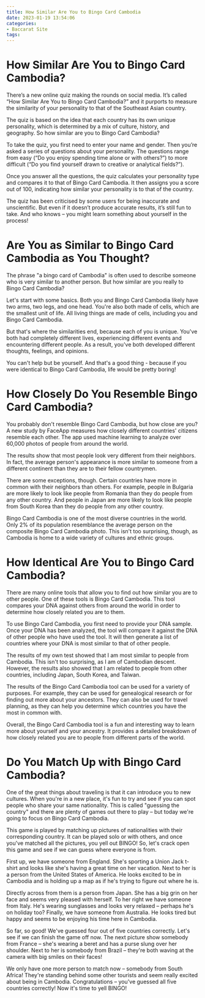 ```yaml
---
title: How Similar Are You to Bingo Card Cambodia
date: 2023-01-19 13:54:06
categories:
- Baccarat Site
tags:
---
```



#  How Similar Are You to Bingo Card Cambodia?

There’s a new online quiz making the rounds on social media. It’s called “How Similar Are You to Bingo Card Cambodia?” and it purports to measure the similarity of your personality to that of the Southeast Asian country.

The quiz is based on the idea that each country has its own unique personality, which is determined by a mix of culture, history, and geography. So how similar are you to Bingo Card Cambodia?

To take the quiz, you first need to enter your name and gender. Then you’re asked a series of questions about your personality. The questions range from easy (“Do you enjoy spending time alone or with others?”) to more difficult (“Do you find yourself drawn to creative or analytical fields?”).

Once you answer all the questions, the quiz calculates your personality type and compares it to that of Bingo Card Cambodia. It then assigns you a score out of 100, indicating how similar your personality is to that of the country.

The quiz has been criticised by some users for being inaccurate and unscientific. But even if it doesn’t produce accurate results, it’s still fun to take. And who knows – you might learn something about yourself in the process!

#  Are You as Similar to Bingo Card Cambodia as You Thought?

The phrase "a bingo card of Cambodia" is often used to describe someone who is very similar to another person. But how similar are you really to Bingo Card Cambodia?

Let's start with some basics. Both you and Bingo Card Cambodia likely have two arms, two legs, and one head. You're also both made of cells, which are the smallest unit of life. All living things are made of cells, including you and Bingo Card Cambodia.

But that's where the similarities end, because each of you is unique. You've both had completely different lives, experiencing different events and encountering different people. As a result, you've both developed different thoughts, feelings, and opinions.

You can't help but be yourself. And that's a good thing - because if you were identical to Bingo Card Cambodia, life would be pretty boring!

#  How Closely Do You Resemble Bingo Card Cambodia?

You probably don't resemble Bingo Card Cambodia, but how close are you? A new study by FaceApp measures how closely different countries' citizens resemble each other. The app used machine learning to analyze over 60,000 photos of people from around the world.

The results show that most people look very different from their neighbors. In fact, the average person's appearance is more similar to someone from a different continent than they are to their fellow countrymen.

There are some exceptions, though. Certain countries have more in common with their neighbors than others. For example, people in Bulgaria are more likely to look like people from Romania than they do people from any other country. And people in Japan are more likely to look like people from South Korea than they do people from any other country.

Bingo Card Cambodia is one of the most diverse countries in the world. Only 2% of its population resemblance the average person on the composite Bingo Card Cambodia photo. This isn't too surprising, though, as Cambodia is home to a wide variety of cultures and ethnic groups.

#  How Identical Are You to Bingo Card Cambodia?

There are many online tools that allow you to find out how similar you are to other people. One of these tools is Bingo Card Cambodia. This tool compares your DNA against others from around the world in order to determine how closely related you are to them.

To use Bingo Card Cambodia, you first need to provide your DNA sample. Once your DNA has been analyzed, the tool will compare it against the DNA of other people who have used the tool. It will then generate a list of countries where your DNA is most similar to that of other people.

The results of my own test showed that I am most similar to people from Cambodia. This isn't too surprising, as I am of Cambodian descent. However, the results also showed that I am related to people from other countries, including Japan, South Korea, and Taiwan.

The results of the Bingo Card Cambodia tool can be used for a variety of purposes. For example, they can be used for genealogical research or for finding out more about your ancestors. They can also be used for travel planning, as they can help you determine which countries you have the most in common with.

Overall, the Bingo Card Cambodia tool is a fun and interesting way to learn more about yourself and your ancestry. It provides a detailed breakdown of how closely related you are to people from different parts of the world.

#  Do You Match Up with Bingo Card Cambodia?

One of the great things about traveling is that it can introduce you to new cultures. When you're in a new place, it's fun to try and see if you can spot people who share your same nationality. This is called "guessing the country" and there are plenty of games out there to play – but today we're going to focus on Bingo Card Cambodia.

This game is played by matching up pictures of nationalities with their corresponding country. It can be played solo or with others, and once you've matched all the pictures, you yell out BINGO! So, let's crack open this game and see if we can guess where everyone is from.

First up, we have someone from England. She's sporting a Union Jack t-shirt and looks like she's having a great time on her vacation. Next to her is a person from the United States of America. He looks excited to be in Cambodia and is holding up a map as if he's trying to figure out where he is.

Directly across from them is a person from Japan. She has a big grin on her face and seems very pleased with herself. To her right we have someone from Italy. He's wearing sunglasses and looks very relaxed – perhaps he's on holiday too? Finally, we have someone from Australia. He looks tired but happy and seems to be enjoying his time here in Cambodia.

So far, so good! We've guessed four out of five countries correctly. Let's see if we can finish the game off now. The next picture show somebody from France – she's wearing a beret and has a purse slung over her shoulder. Next to her is somebody from Brazil – they're both waving at the camera with big smiles on their faces!

We only have one more person to match now – somebody from South Africa! They're standing behind some other tourists and seem really excited about being in Cambodia. Congratulations – you've guessed all five countries correctly! Now it's time to yell BINGO!